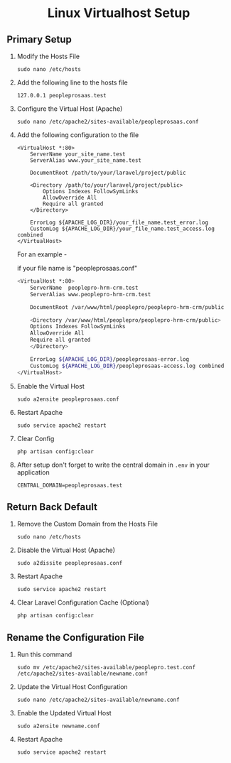 <div align='center'>

# Linux Virtualhost Setup
</div>

## Primary Setup

1. Modify the Hosts File
    ```
    sudo nano /etc/hosts
    ```

2. Add the following line to the hosts file
    ```
    127.0.0.1 peopleprosaas.test
    ```
3. Configure the Virtual Host (Apache)
    ```
    sudo nano /etc/apache2/sites-available/peopleprosaas.conf
    ```
4. Add the following configuration to the file
    ```
    <VirtualHost *:80>
        ServerName your_site_name.test
        ServerAlias www.your_site_name.test
            
        DocumentRoot /path/to/your/laravel/project/public

        <Directory /path/to/your/laravel/project/public>
            Options Indexes FollowSymLinks
            AllowOverride All
            Require all granted
        </Directory>

        ErrorLog ${APACHE_LOG_DIR}/your_file_name.test_error.log
        CustomLog ${APACHE_LOG_DIR}/your_file_name.test_access.log combined
    </VirtualHost>
    ```
    
    For an example - 

    if your file name is "peopleprosaas.conf"

    ```bash
	<VirtualHost *:80>
	    ServerName  peoplepro-hrm-crm.test
	    ServerAlias www.peoplepro-hrm-crm.test

	    DocumentRoot /var/www/html/peoplepro/peoplepro-hrm-crm/public

	    <Directory /var/www/html/peoplepro/peoplepro-hrm-crm/public>
		Options Indexes FollowSymLinks
		AllowOverride All
		Require all granted
	    </Directory>

	    ErrorLog ${APACHE_LOG_DIR}/peopleprosaas-error.log
	    CustomLog ${APACHE_LOG_DIR}/peopleprosaas-access.log combined
	</VirtualHost>

    ```
    

5. Enable the Virtual Host
    ```
    sudo a2ensite peopleprosaas.conf
    ```

6. Restart Apache
    ```
    sudo service apache2 restart
    ```

7. Clear Config
    ```
    php artisan config:clear
    ```

8. After setup don't forget to write the central domain in `.env` in your application
    ```
    CENTRAL_DOMAIN=peopleprosaas.test
    ```

## Return Back Default

1. Remove the Custom Domain from the Hosts File
    ```
    sudo nano /etc/hosts
    ```

2. Disable the Virtual Host (Apache)
    ```
    sudo a2dissite peopleprosaas.conf
    ```

3. Restart Apache
    ```
    sudo service apache2 restart
    ```

4. Clear Laravel Configuration Cache (Optional)
    ```
    php artisan config:clear
    ```

## Rename the Configuration File

1. Run this command
    ```
    sudo mv /etc/apache2/sites-available/peoplepro.test.conf /etc/apache2/sites-available/newname.conf
    ```

2. Update the Virtual Host Configuration
    ```
    sudo nano /etc/apache2/sites-available/newname.conf
    ```

3. Enable the Updated Virtual Host
    ```
    sudo a2ensite newname.conf
    ```

4. Restart Apache
    ```
    sudo service apache2 restart
    ```
